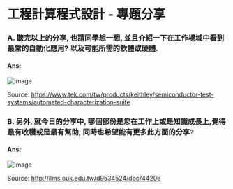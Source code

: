 # 工程計算程式設計 - 專題分享

### A. 聽完以上的分享, 也請同學想一想, 並且介紹一下在工作場域中看到最常的自動化應用? 以及可能所需的軟體或硬體.

#### Ans: 

![image](https://user-images.githubusercontent.com/89304181/198868358-aabd2f00-2685-41f5-a0af-356ffd4156cd.png)

Source: https://www.tek.com/tw/products/keithley/semiconductor-test-systems/automated-characterization-suite

### B. 另外, 就今日的分享中, 哪個部份是您在工作上或是知識成長上,覺得最有收穫或是最有幫助; 同時也希望能有更多此方面的分享?

#### Ans:

![image](https://user-images.githubusercontent.com/89304181/198868378-684d424e-7924-4e37-b1f1-dca0e2a1d7f6.png)

Source: http://ilms.ouk.edu.tw/d9534524/doc/44206
